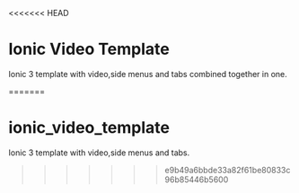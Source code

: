 <<<<<<< HEAD
# Ionic Video Template
Ionic 3 template with video,side menus and tabs combined together in one.

=======
# ionic_video_template
Ionic 3 template with video,side menus and tabs.
>>>>>>> e9b49a6bbde33a82f61be80833c96b85446b5600

